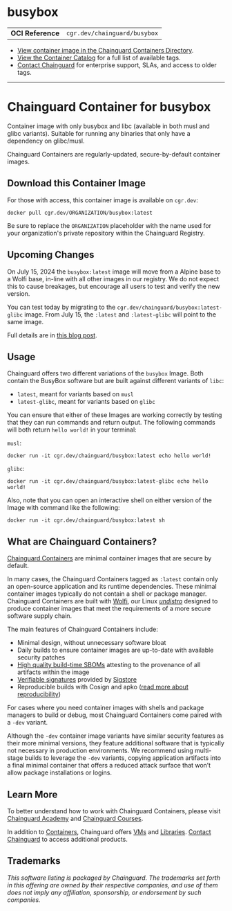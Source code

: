 <!--monopod:start-->
# busybox
| | |
| - | - |
| **OCI Reference** | `cgr.dev/chainguard/busybox` |


* [View container image in the Chainguard Containers Directory](https://images.chainguard.dev/directory/image/busybox/overview).
* [View the Container Catalog](https://console.chainguard.dev/images/catalog) for a full list of available tags.
* [Contact Chainguard](https://www.chainguard.dev/contact?utm_source=readmes) for enterprise support, SLAs, and access to older tags.

---
<!--monopod:end-->

<!--overview:start-->
# Chainguard Container for busybox

Container image with only busybox and libc (available in both musl and glibc variants). Suitable for running any binaries that only have a dependency on glibc/musl.

Chainguard Containers are regularly-updated, secure-by-default container images.
<!--overview:end-->

<!--getting:start-->
## Download this Container Image
For those with access, this container image is available on `cgr.dev`:

```
docker pull cgr.dev/ORGANIZATION/busybox:latest
```

Be sure to replace the `ORGANIZATION` placeholder with the name used for your organization's private repository within the Chainguard Registry.
<!--getting:end-->

<!--body:start-->
## Upcoming Changes

On July 15, 2024 the `busybox:latest` image will move from a Alpine base to a Wolfi base,
in-line with all other images in our registry. We do not expect this to cause breakages, but
encourage all users to test and verify the new version.

You can test today by migrating to the `cgr.dev/chainguard/busybox:latest-glibc` image. From July 15, the `:latest` and `:latest-glibc` will point to the same image.

Full details are in [this blog post](https://www.chainguard.dev/unchained/changes-to-static-git-and-busybox-developer-images).

## Usage

Chainguard offers two different variations of the `busybox` Image. Both contain the BusyBox software but are built against different variants of `libc`:

- `latest`, meant for variants based on `musl`
- `latest-glibc`, meant for variants based on `glibc`

You can ensure that either of these Images are working correctly by testing that they can run commands and return output. The following commands will both return `hello world!` in your terminal:

`musl`:
```shell
docker run -it cgr.dev/chainguard/busybox:latest echo hello world!
```

`glibc`:
```shell
docker run -it cgr.dev/chainguard/busybox:latest-glibc echo hello world!
```

Also, note that you can open an interactive shell on either version of the Image with command like the following:

```shell
docker run -it cgr.dev/chainguard/busybox:latest sh
```
<!--body:end-->

## What are Chainguard Containers?

[Chainguard Containers](https://www.chainguard.dev/containers?utm_source=readmes) are minimal container images that are secure by default. 

In many cases, the Chainguard Containers tagged as `:latest` contain only an open-source application and its runtime dependencies. These minimal container images typically do not contain a shell or package manager. Chainguard Containers are built with [Wolfi](https://edu.chainguard.dev/open-source/wolfi/overview?utm_source=readmes), our Linux _[undistro](https://edu.chainguard.dev/open-source/wolfi/overview/#why-undistro)_ designed to produce container images that meet the requirements of a more secure software supply chain.

The main features of Chainguard Containers include:

* Minimal design, without unnecessary software bloat
* Daily builds to ensure container images are up-to-date with available security patches
* [High quality build-time SBOMs](https://edu.chainguard.dev/chainguard/chainguard-images/working-with-images/retrieve-image-sboms/?utm_source=readmes) attesting to the provenance of all artifacts within the image
* [Verifiable signatures](https://edu.chainguard.dev/chainguard/chainguard-images/working-with-images/retrieve-image-sboms/) provided by [Sigstore](https://edu.chainguard.dev/open-source/sigstore/cosign/an-introduction-to-cosign/?utm_source=readmes)
* Reproducible builds with Cosign and apko ([read more about reproducibility](https://www.chainguard.dev/unchained/reproducing-chainguards-reproducible-image-builds?utm_source=readmes))

For cases where you need container images with shells and package managers to build or debug, most Chainguard Containers come paired with a `-dev` variant.

Although the `-dev` container image variants have similar security features as their more minimal versions, they feature additional software that is typically not necessary in production environments. We recommend using multi-stage builds to leverage the `-dev` variants, copying application artifacts into a final minimal container that offers a reduced attack surface that won’t allow package installations or logins.

## Learn More

To better understand how to work with Chainguard Containers, please visit [Chainguard Academy](https://edu.chainguard.dev/?utm_source=readmes) and [Chainguard Courses](https://courses.chainguard.dev/?utm_source=readmes).

In addition to [Containers](https://www.chainguard.dev/containers?utm_source=readmes), Chainguard offers [VMs](https://www.chainguard.dev/vms?utm_source=readmes) and [Libraries](https://www.chainguard.dev/libraries?utm_source=readmes). [Contact Chainguard](https://www.chainguard.dev/contact?utm_source=readmes) to access additional products. 

## Trademarks

_This software listing is packaged by Chainguard. The trademarks set forth in this offering are owned by their respective companies, and use of them does not imply any affiliation, sponsorship, or endorsement by such companies._